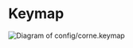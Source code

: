# Keymap
![Diagram of config/corne.keymap](keymap-drawer/corne.svg "generated by @caksoylar's Keymap Drawer")
